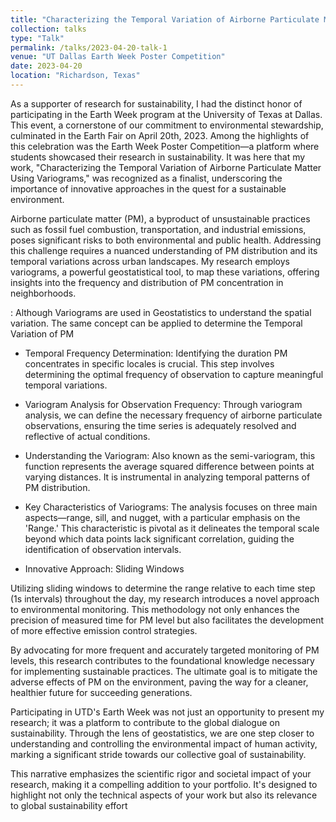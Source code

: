 ```yaml
---
title: "Characterizing the Temporal Variation of Airborne Particulate Matter using Variograms"
collection: talks
type: "Talk"
permalink: /talks/2023-04-20-talk-1
venue: "UT Dallas Earth Week Poster Competition"
date: 2023-04-20
location: "Richardson, Texas"
---
```


As a supporter of research for sustainability, I had the distinct honor of participating in the Earth Week program at the University of Texas at Dallas. This event, a cornerstone of our commitment to environmental stewardship, culminated in the Earth Fair on April 20th, 2023. Among the highlights of this celebration was the Earth Week Poster Competition—a platform where students showcased their research in sustainability. It was here that my work, "Characterizing the Temporal Variation of Airborne Particulate Matter Using Variograms," was recognized as a finalist, underscoring the importance of innovative approaches in the quest for a sustainable environment.


Airborne particulate matter (PM), a byproduct of unsustainable practices such as fossil fuel combustion, transportation, and industrial emissions, poses significant risks to both environmental and public health. Addressing this challenge requires a nuanced understanding of PM distribution and its temporal variations across urban landscapes. My research employs variograms, a powerful geostatistical tool, to map these variations, offering insights into the frequency and distribution of PM concentration in neighborhoods.

:
Although Variograms are used in Geostatistics to understand the spatial variation. The same concept can be applied to determine the Temporal Variation of PM 
- Temporal Frequency Determination: Identifying the duration PM concentrates in specific locales is crucial. This step involves determining the optimal frequency of observation to capture meaningful temporal variations.

- Variogram Analysis for Observation Frequency: Through variogram analysis, we can define the necessary frequency of airborne particulate observations, ensuring the time series is adequately resolved and reflective of actual conditions.

- Understanding the Variogram: Also known as the semi-variogram, this function represents the average squared difference between points at varying distances. It is instrumental in analyzing temporal patterns of PM distribution.

- Key Characteristics of Variograms: The analysis focuses on three main aspects—range, sill, and nugget, with a particular emphasis on the 'Range.' This characteristic is pivotal as it delineates the temporal scale beyond which data points lack significant correlation, guiding the identification of observation intervals.

- Innovative Approach: Sliding Windows

Utilizing sliding windows to determine the range relative to each time step (1s intervals) throughout the day, my research introduces a novel approach to environmental monitoring. This methodology not only enhances the precision of measured time for PM level but also facilitates the development of more effective emission control strategies.

By advocating for more frequent and accurately targeted monitoring of PM levels, this research contributes to the foundational knowledge necessary for implementing sustainable practices. The ultimate goal is to mitigate the adverse effects of PM on the environment, paving the way for a cleaner, healthier future for succeeding generations.

Participating in UTD's Earth Week was not just an opportunity to present my research; it was a platform to contribute to the global dialogue on sustainability. Through the lens of geostatistics, we are one step closer to understanding and controlling the environmental impact of human activity, marking a significant stride towards our collective goal of sustainability.

This narrative emphasizes the scientific rigor and societal impact of your research, making it a compelling addition to your portfolio. It's designed to highlight not only the technical aspects of your work but also its relevance to global sustainability effort


